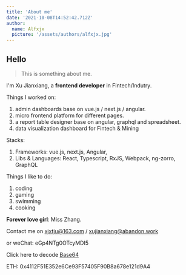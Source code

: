 ```yaml
---
title: 'About me'
date: '2021-10-08T14:52:42.712Z'
author:
  name: Alfxjx
  picture: '/assets/authors/alfxjx.jpg'
---
```


## Hello

> This is something about me.

I'm Xu Jianxiang, a **frontend developer** in Fintech/Indutry.

Things I worked on:

1. admin dashboards base on vue.js / next.js / angular.
2. micro frontend platform for different pages.
3. a report table designer base on angular, graphql and spreadsheet.
4. data visualization dashboard for Fintech & Mining

Stacks:

1. Frameworks: vue.js, next.js, Angular,
2. Libs & Languages: React, Typescript, RxJS, Webpack, ng-zorro, GraphQL

Things I like to do:

1. coding
2. gaming
3. swimming
4. cooking

**Forever love girl**: Miss Zhang.

Contact me on [xjxtju@163.com](mailto:xjxtju@163.com) / [xujianxiang@abandon.work](mailto:xujianxiang@abandon.work)

or weChat: eGp4NTg0OTcyMDI5

Click here to decode [Base64](https://tool.ip138.com/base64/)

ETH: 0x4112F51E352e6Ce93F57405F90B8a678e121d9A4
